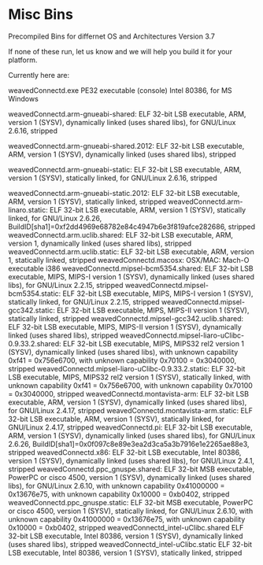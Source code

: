 # Misc Bins
Precompiled Bins for differnet OS and Architectures  Version 3.7

If none of these run, let us know and we will help you build it for your platform.

Currently here are:

weavedConnectd.exe                                  PE32 executable (console) Intel 80386, for MS Windows

weavedConnectd.arm-gnueabi-shared:                  ELF 32-bit LSB executable, ARM, version 1 (SYSV), dynamically linked (uses shared libs), for GNU/Linux 2.6.16, stripped

weavedConnectd.arm-gnueabi-shared.2012:             ELF 32-bit LSB executable, ARM, version 1 (SYSV), dynamically linked (uses shared libs), stripped

weavedConnectd.arm-gnueabi-static:                  ELF 32-bit LSB executable, ARM, version 1 (SYSV), statically linked, for GNU/Linux 2.6.16, stripped

weavedConnectd.arm-gnueabi-static.2012:             ELF 32-bit LSB executable, ARM, version 1 (SYSV), statically linked, stripped
weavedConnectd.arm-linaro.static:                   ELF 32-bit LSB executable, ARM, version 1 (SYSV), statically linked, for GNU/Linux 2.6.26, BuildID[sha1]=0xf2dd4969e68782e84c4947b6e3f819afce282686, stripped
weavedConnectd.arm.uclib.shared:                    ELF 32-bit LSB executable, ARM, version 1, dynamically linked (uses shared libs), stripped
weavedConnectd.arm.uclib.static:                    ELF 32-bit LSB executable, ARM, version 1, statically linked, stripped
weavedConnectd.macosx:                              OSX/MAC: Mach-O executable i386
weavedConnectd.mipsel-bcm5354.shared:               ELF 32-bit LSB executable, MIPS, MIPS-I version 1 (SYSV), dynamically linked (uses shared libs), for GNU/Linux 2.2.15, stripped
weavedConnectd.mipsel-bcm5354.static:               ELF 32-bit LSB executable, MIPS, MIPS-I version 1 (SYSV), statically linked, for GNU/Linux 2.2.15, stripped
weavedConnectd.mipsel-gcc342.static:                ELF 32-bit LSB executable, MIPS, MIPS-II version 1 (SYSV), statically linked, stripped
weavedConnectd.mipsel-gcc342.uclib.shared:          ELF 32-bit LSB executable, MIPS, MIPS-II version 1 (SYSV), dynamically linked (uses shared libs), stripped
weavedConnectd.mipsel-liaro-uClibc-0.9.33.2.shared: ELF 32-bit LSB executable, MIPS, MIPS32 rel2 version 1 (SYSV), dynamically linked (uses shared libs), with unknown capability 0xf41 = 0x756e6700, with unknown capability 0x70100 = 0x3040000, stripped
weavedConnectd.mipsel-liaro-uClibc-0.9.33.2.static: ELF 32-bit LSB executable, MIPS, MIPS32 rel2 version 1 (SYSV), statically linked, with unknown capability 0xf41 = 0x756e6700, with unknown capability 0x70100 = 0x3040000, stripped
weavedConnectd.montavista-arm:                      ELF 32-bit LSB executable, ARM, version 1 (SYSV), dynamically linked (uses shared libs), for GNU/Linux 2.4.17, stripped
weavedConnectd.montavista-arm.static:               ELF 32-bit LSB executable, ARM, version 1 (SYSV), statically linked, for GNU/Linux 2.4.17, stripped
weavedConnectd.pi:                                  ELF 32-bit LSB executable, ARM, version 1 (SYSV), dynamically linked (uses shared libs), for GNU/Linux 2.6.26, BuildID[sha1]=0x0f097c8e89e3ea2d3ca5a3b7916e1e2265ae88e3, stripped
weavedConnectd.x86:                                 ELF 32-bit LSB executable, Intel 80386, version 1 (SYSV), dynamically linked (uses shared libs), for GNU/Linux 2.4.1, stripped
weavedConnectd.ppc_gnuspe.shared:                   ELF 32-bit MSB executable, PowerPC or cisco 4500, version 1 (SYSV), dynamically linked (uses shared libs), for GNU/Linux 2.6.10, with unknown capability 0x41000000 = 0x13676e75, with unknown capability 0x10000 = 0xb0402, stripped
weavedConnectd.ppc_gnuspe.static:                   ELF 32-bit MSB executable, PowerPC or cisco 4500, version 1 (SYSV), statically linked, for GNU/Linux 2.6.10, with unknown capability 0x41000000 = 0x13676e75, with unknown capability 0x10000 = 0xb0402, stripped
weavedConnectd_intel-uClibc.shared                  ELF 32-bit LSB executable, Intel 80386, version 1 (SYSV), dynamically linked (uses shared libs), stripped
weavedConnectd_intel-uClibc.static                  ELF 32-bit LSB executable, Intel 80386, version 1 (SYSV), statically linked, stripped

